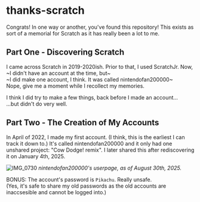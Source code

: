 # thanks-scratch
Congrats! In one way or another, you've found this repository! This exists as sort of a memorial for Scratch as it has really been a lot to me.

## Part One - Discovering Scratch
I came across Scratch in 2019-2020ish. Prior to that, I used ScratchJr. Now, ~I didn't have an account at the time, but~<br/> 
~I did make one account, I think. It was called nintendofan200000~<br/> 
Nope, give me a moment while I recollect my memories.

I think I did try to make a few things, back before I made an account...<br/>
...but didn't do very well.

## Part Two - The Creation of My Accounts
In April of 2022, I made my first account. (I think, this is the earliest I can track it down to.) It's called nintendofan200000 and it only had one unshared project: "Cow Dodge! remix". I later shared this after rediscovering it on January 4th, 2025.

![IMG_0730](https://github.com/user-attachments/assets/2dbb267a-b5de-47de-8cc0-7e827db71f1c)
_nintendofan200000's userpage, as of August 30th, 2025._

BONUS: The account's password is `Pikachu`. Really unsafe.</br>
(Yes, it's safe to share my old passwords as the old accounts are inaccsesible and cannot be logged into.)
